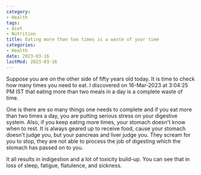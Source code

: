 ```yaml
---
category:
- Health
tags:
- diet
- Nutrition
title: Eating more than two times is a waste of your time
categories:
- Health
date: 2023-03-16
lastMod: 2023-03-16
---
```

Suppose you are on the other side of fifty years old today. It is time to check how many times you need to eat. I discovered on 16-Mar-2023 at 3:04:25 PM IST  that eating more than two meals in a day is a complete waste of time. 

One is there are so many things one needs to complete and if you eat more than two times a day, you are putting serious stress on your digestive system. Also, if you keep eating more times, your stomach doesn't know when to rest. It is always geared up to receive food, cause your stomach doesn't judge you, but your pancreas and liver judge you. They scream for you to stop, they are not able to process the job of digesting which the stomach has passed on to you. 

It all results in indigestion and a lot of toxicity build-up. You can see that in loss of sleep, fatigue, flatulence, and sickness.
